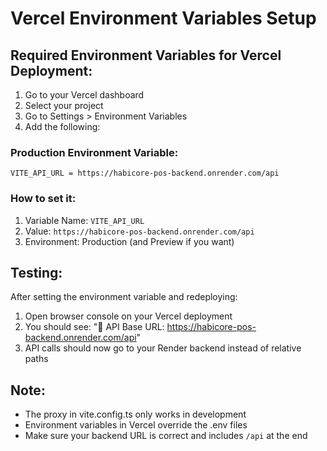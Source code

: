 # Vercel Environment Variables Setup

## Required Environment Variables for Vercel Deployment:

1. Go to your Vercel dashboard
2. Select your project
3. Go to Settings > Environment Variables
4. Add the following:

### Production Environment Variable:
```
VITE_API_URL = https://habicore-pos-backend.onrender.com/api
```

### How to set it:
1. Variable Name: `VITE_API_URL`
2. Value: `https://habicore-pos-backend.onrender.com/api`
3. Environment: Production (and Preview if you want)

## Testing:
After setting the environment variable and redeploying:
1. Open browser console on your Vercel deployment
2. You should see: "🔗 API Base URL: https://habicore-pos-backend.onrender.com/api"
3. API calls should now go to your Render backend instead of relative paths

## Note:
- The proxy in vite.config.ts only works in development
- Environment variables in Vercel override the .env files
- Make sure your backend URL is correct and includes `/api` at the end
